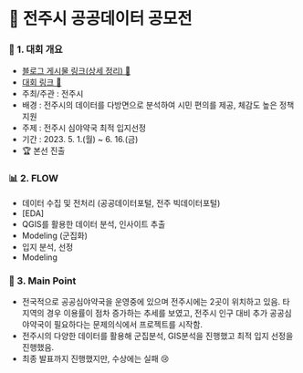 # 📌 전주시 공공데이터 공모전

### 📄 1. 대회 개요
  - [블로그 게시물 링크(상세 정리) 🔗]()
  - [대회 링크 🔗](https://jeonju.go.kr/data/main/board.action?cmsid=101050100000&method=v&idx=220) 
  - 주최/주관 : 전주시
  - 배경 : 전주시의 데이터를 다방면으로 분석하여 시민 편의를 제공, 체감도 높은 정책 지원
  - 주제 : 전주시 심야약국 최적 입지선정 
  - 기간 : 2023. 5. 1.(월) ~ 6. 16.(금)
  - :trophy: 본선 진출

### 📊  2. FLOW 
  - 데이터 수집 및 전처리 (공공데이터포털, 전주 빅데이터포털)
  - [EDA]
  - QGIS를 활용한 데이터 분석, 인사이트 추출
  - Modeling (군집화)
  - 입지 분석, 선정 
  - Modeling 


### 🎯 3. Main Point
- 전국적으로 공공심야약국을 운영중에 있으며 전주시에는 2곳이 위치하고 있음. 타지역의 경우 이용률이 점차 증가하는 추세를 보였고, 전주시 인구 대비 추가 공공심야약국이 필요하다는 문제의식에서 프로젝트를 시작함.  
- 전주시의 다양한 데이터를 활용해 군집분석, GIS분석을 진행했고 최적 입지 선정을 진행했음.
- 최종 발표까지 진행했지만, 수상에는 실패 😢

